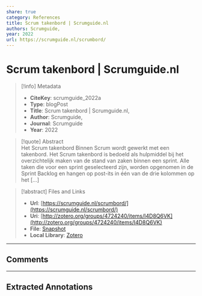 ```yaml
---
share: true
category: References
title: Scrum takenbord | Scrumguide.nl
authors: Scrumguide,
year: 2022
url: https://scrumguide.nl/scrumbord/
---
```

  
# Scrum takenbord | Scrumguide.nl  
  
> [!info] Metadata  
> - **CiteKey**: scrumguide_2022a  
> - **Type**: blogPost  
> - **Title**: Scrum takenbord | Scrumguide.nl,   
> - **Author**: Scrumguide,  
> - **Journal**: Scrumguide   
> - **Year**: 2022   
  
> [!quote] Abstract  
> Het Scrum takenbord Binnen Scrum wordt gewerkt met een takenbord. Het Scrum takenbord is bedoeld als hulpmiddel bij het overzichtelijk maken van de stand van zaken binnen een sprint. Alle taken die voor een sprint geselecteerd zijn, worden opgenomen in de Sprint Backlog en hangen op post-its in één van de drie kolommen op het […]  
  
> [!abstract] Files and Links  
> - **Url**: [https://scrumguide.nl/scrumbord/](https://scrumguide.nl/scrumbord/)  
> - **Uri**: [http://zotero.org/groups/4724240/items/I4D8Q6VK](http://zotero.org/groups/4724240/items/I4D8Q6VK)  
> - **File**: [Snapshot](file:///Users/jan/Zotero/storage/XHK4QUE2/scrumbord.html)  
> - **Local Library**: [Zotero]((zotero://select/groups/4724240/items/I4D8Q6VK))  
  
----  
  
## Comments  
  
  
  
----  
  
## Extracted Annotations  
  
